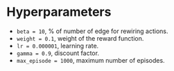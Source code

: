 # Hyperparameters

- `beta = 10`, % of number of edge for rewiring actions.
- `weight = 0.1`, weight of the reward function.
- `lr = 0.000001`, learning rate.
- `gamma = 0.9`, discount factor.
- `max_episode = 1000`, maximum number of episodes.

